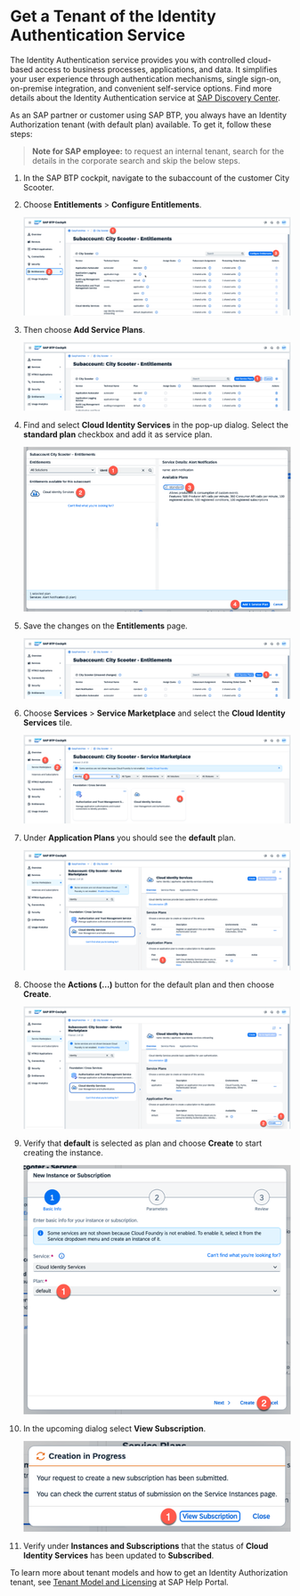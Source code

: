 # Get a Tenant of the Identity Authentication Service

The Identity Authentication service provides you with controlled cloud-based access to business processes, applications, and data. It simplifies your user experience through authentication mechanisms, single sign-on, on-premise integration, and convenient self-service options. Find more details about the Identity Authentication service at [SAP Discovery Center](https://discovery-center.cloud.sap/serviceCatalog/identity-authentication/?region=all).

As an SAP partner or customer using SAP BTP, you always have an Identity Authorization tenant (with default plan) available. To get it, follow these steps:

> **Note for SAP employee:** to request an internal tenant, search for the details in the corporate search and skip the below steps.

1. In the SAP BTP cockpit, navigate to the subaccount of the customer City Scooter.

1. Choose **Entitlements** >  **Configure Entitlements**.
   
    ![](images/2023-configure-entitlements.png) 

1. Then choose **Add Service Plans**.
   
    ![](images/2023-add-service-plans.png) 

1. Find and select **Cloud Identity Services** in the pop-up dialog. Select the **standard plan** checkbox and add it as service plan.
    
    ![](images/2023-add-default-plan.png)

1. Save the changes on the **Entitlements** page.
   
    ![](images/2023-save-entitlement.png) 

1. Choose **Services** > **Service Marketplace** and select the **Cloud Identity Services** tile.
   
    ![](images/2023-select-ias.png) 

1. Under **Application Plans** you should see the **default** plan.

    ![](images/2023-default-plan.png) 

1. Choose the **Actions (...)** button for the default plan and then choose **Create**.

    ![](images/2023-create-instance.png) 

1. Verify that **default** is selected as plan and choose **Create** to start creating the instance.

    ![](images/2023-create-instance-02.png) 

1. In the upcoming dialog select **View Subscription**.
   
    ![](images/2023-create-instance-03.png)

1. Verify under **Instances and Subscriptions** that the status of **Cloud Identity Services** has been updated to **Subscribed**.

To learn more about tenant models and how to get an Identity Authorization tenant, see [Tenant Model and Licensing](https://help.sap.com/viewer/6d6d63354d1242d185ab4830fc04feb1/Cloud/en-US/93160ebd2dcb40e98aadcbb9a970f2b9.html) at SAP Help Portal.
